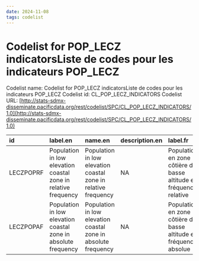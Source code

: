```yaml
---
date: 2024-11-08
tags: codelist
---
```


# Codelist for POP_LECZ indicatorsListe de codes pour les indicateurs POP_LECZ

Codelist name: Codelist for POP_LECZ indicatorsListe de codes pour les indicateurs POP_LECZ
Codelist id: CL_POP_LECZ_INDICATORS
Codelist URL: [http://stats-sdmx-disseminate.pacificdata.org/rest/codelist/SPC/CL_POP_LECZ_INDICATORS/1.0](http://stats-sdmx-disseminate.pacificdata.org/rest/codelist/SPC/CL_POP_LECZ_INDICATORS/1.0)

|id        |label.en                                                       |name.en                                                        |description.en |label.fr                                                           |name.fr                                                            |description.fr |
|:---------|:--------------------------------------------------------------|:--------------------------------------------------------------|:--------------|:------------------------------------------------------------------|:------------------------------------------------------------------|:--------------|
|LECZPOPRF |Population in low elevation coastal zone in relative frequency |Population in low elevation coastal zone in relative frequency |NA             |Population en zone côtière de basse altitude en fréquence relative |Population en zone côtière de basse altitude en fréquence relative |NA             |
|LECZPOPAF |Population in low elevation coastal zone in absolute frequency |Population in low elevation coastal zone in absolute frequency |NA             |Population en zone côtière de basse altitude en fréquence absolue  |Population en zone côtière de basse altitude en fréquence absolue  |NA             |
